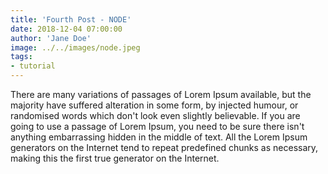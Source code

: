 ```yaml
---
title: 'Fourth Post - NODE'
date: 2018-12-04 07:00:00
author: 'Jane Doe'
image: ../../images/node.jpeg
tags:
- tutorial
---
```


There are many variations of passages of Lorem Ipsum available, but the majority have suffered alteration in some form, by injected humour, or randomised words which don't look even slightly believable. If you are going to use a passage of Lorem Ipsum, you need to be sure there isn't anything embarrassing hidden in the middle of text. All the Lorem Ipsum generators on the Internet tend to repeat predefined chunks as necessary, making this the first true generator on the Internet.